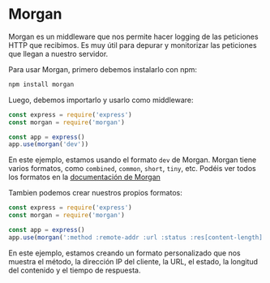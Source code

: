 # Morgan

Morgan es un middleware que nos permite hacer logging de las peticiones HTTP que recibimos. Es muy útil para depurar y monitorizar las peticiones que llegan a nuestro servidor.

Para usar Morgan, primero debemos instalarlo con npm:

```bash
npm install morgan
```

Luego, debemos importarlo y usarlo como middleware:

```js
const express = require('express')
const morgan = require('morgan')

const app = express()
app.use(morgan('dev'))

```

En este ejemplo, estamos usando el formato `dev` de Morgan. Morgan tiene varios formatos, como `combined`, `common`, `short`, `tiny`, etc. Podéis ver todos los formatos en la [documentación de Morgan](https://github.com/expressjs/morgan#readme)

Tambien podemos crear nuestros propios formatos:

```js
const express = require('express')
const morgan = require('morgan')

const app = express()
app.use(morgan(':method :remote-addr :url :status :res[content-length] - :response-time ms'))
```

En este ejemplo, estamos creando un formato personalizado que nos muestra el método, la dirección IP del cliente, la URL, el estado, la longitud del contenido y el tiempo de respuesta.


